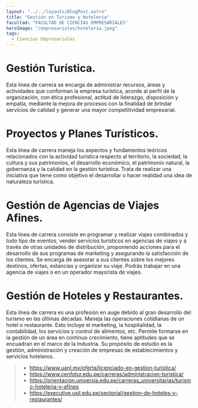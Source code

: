 ```yaml
---
layout: "../../layouts/BlogPost.astro"
title: "Gestión en Turismo y Hotelería"
facultad: "FACULTAD DE CIENCIAS EMPRESARIALES"
heroImage: "/empresariales/hoteleria.jpeg"
tags:
  - Ciencias Empresariales
---
```


# Gestión Turística.

Esta línea de carrera se encarga de administrar recursos, áreas y actividades que conforman la empresa turística, acorde al perfil de la organización, con ética profesional, actitud de liderazgo, disposición y empatía, mediante la mejora de procesos con la finalidad de brindar servicios de calidad y generar una mayor competitividad empresarial.

# Proyectos y Planes Turísticos.

Esta línea de carrera maneja los aspectos y fundamentos teóricos relacionados con la actividad turística respecto al territorio, la sociedad, la cultura y sus patrimonios, el desarrollo económico, el patrimonio natural, la gobernanza y la calidad en la gestión turística. Trata de realizar una iniciativa que tiene como objetivo el desarrollar o hacer realidad una idea de naturaleza turística.

# Gestión de Agencias de Viajes Afines.

Esta línea de carrera consiste en programar y realizar viajes combinados y todo tipo de eventos, vender servicios turísticos en agencias de viajes y a través de otras unidades de distribución, proponiendo acciones para el desarrollo de sus programas de marketing y asegurando la satisfacción de los clientes. Se encarga de asesorar a sus clientes sobre los mejores destinos, ofertas, estancias y organizar su viaje. Podrás trabajar en una agencia de viajes o en un operador mayorista de viajes.

# Gestión de Hoteles y Restaurantes.

Esta línea de carrera es una profesión en auge debido al gran desarrollo del turismo en las últimas décadas. Maneja las operaciones cotidianas de un hotel o restaurante. Esto incluye el marketing, la hospitalidad, la contabilidad, los servicios y control de alimentos, etc. Permite formarse en la gestión de un área en continuo crecimiento, tiene aptitudes que se encuadran en el marco de la Industria. Su propósito de estudio es la gestión, administración y creación de empresas de establecimientos y servicios hoteleros.

> - https://www.uanl.mx/oferta/licenciado-en-gestion-turistica/
> - https://www.cenfotur.edu.pe/carreras/administracion-turistica/
> - https://orientacion.universia.edu.pe/carreras_universitarias/turismo-hoteleria-y-afines
> - https://executive.usil.edu.pe/sectorial/gestion-de-hoteles-y-restaurantes/
